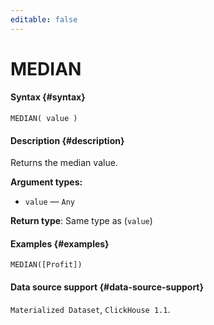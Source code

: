 ```yaml
---
editable: false
---
```


# MEDIAN



#### Syntax {#syntax}


```
MEDIAN( value )
```

#### Description {#description}
Returns the median value.

**Argument types:**
- `value` — `Any`


**Return type**: Same type as (`value`)

#### Examples {#examples}

```
MEDIAN([Profit])
```


#### Data source support {#data-source-support}

`Materialized Dataset`, `ClickHouse 1.1`.
